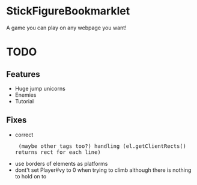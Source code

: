 # StickFigureBookmarklet
A game you can play on any webpage you want!

# TODO

## Features

- Huge jump unicorns
- Enemies
- Tutorial

## Fixes
- correct <pre> (maybe other tags too?) handling (el.getClientRects() returns rect for each line)
- use borders of elements as platforms
- dont't set Player#vy to 0 when trying to climb although there is nothing to hold on to
